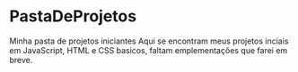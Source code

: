 # PastaDeProjetos
Minha pasta de projetos iniciantes
Aqui se encontram meus projetos inciais em JavaScript, HTML e CSS basicos, faltam emplementações que farei em breve.
